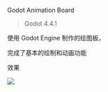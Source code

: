 Godot Animation Board

> Godot 4.4.1



使用 Godot Engine 制作的绘图板，

完成了基本的绘制和动画功能



效果

![](C:\Users\z\Documents\Godot\Projects\godot-animation-board\IMAGE_01.png)



